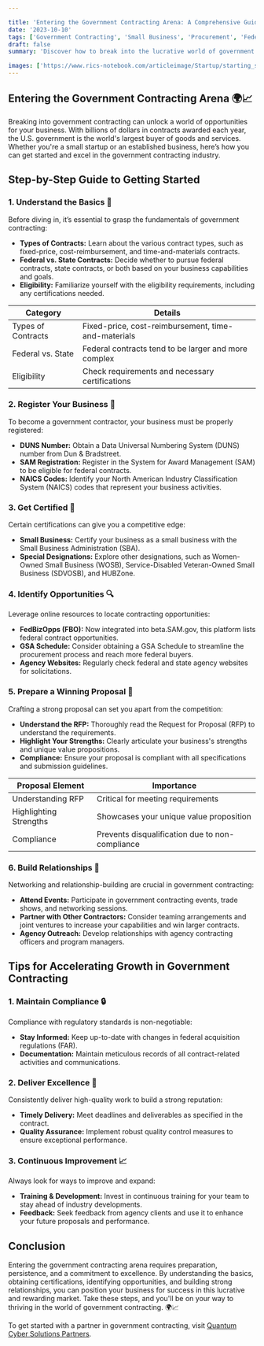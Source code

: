 ```yaml
---

title: 'Entering the Government Contracting Arena: A Comprehensive Guide 🌍📈'
date: '2023-10-10'
tags: ['Government Contracting', 'Small Business', 'Procurement', 'Federal Contracts', 'GSA Schedule', 'Compliance', 'Opportunities', 'Bidding', 'Success']
draft: false
summary: 'Discover how to break into the lucrative world of government contracting. From understanding the basics to mastering the bidding process, this guide covers all you need to get started and thrive in this competitive industry.'

images: ['https://www.rics-notebook.com/articleimage/Startup/starting_strong_your_blueprint_to_forming_a_successful_company.webp']
---
```


## Entering the Government Contracting Arena 🌍📈

Breaking into government contracting can unlock a world of opportunities for your business. With billions of dollars in contracts awarded each year, the U.S. government is the world's largest buyer of goods and services. Whether you're a small startup or an established business, here’s how you can get started and excel in the government contracting industry.

## Step-by-Step Guide to Getting Started

### 1. Understand the Basics 📜

Before diving in, it’s essential to grasp the fundamentals of government contracting:

- **Types of Contracts:** Learn about the various contract types, such as fixed-price, cost-reimbursement, and time-and-materials contracts.
- **Federal vs. State Contracts:** Decide whether to pursue federal contracts, state contracts, or both based on your business capabilities and goals.
- **Eligibility:** Familiarize yourself with the eligibility requirements, including any certifications needed.

| **Category**           | **Details**                                             |
|------------------------|---------------------------------------------------------|
| Types of Contracts     | Fixed-price, cost-reimbursement, time-and-materials     |
| Federal vs. State      | Federal contracts tend to be larger and more complex    |
| Eligibility            | Check requirements and necessary certifications         |

### 2. Register Your Business 📇

To become a government contractor, your business must be properly registered:

- **DUNS Number:** Obtain a Data Universal Numbering System (DUNS) number from Dun & Bradstreet.
- **SAM Registration:** Register in the System for Award Management (SAM) to be eligible for federal contracts.
- **NAICS Codes:** Identify your North American Industry Classification System (NAICS) codes that represent your business activities.

### 3. Get Certified 🌟

Certain certifications can give you a competitive edge:

- **Small Business:** Certify your business as a small business with the Small Business Administration (SBA).
- **Special Designations:** Explore other designations, such as Women-Owned Small Business (WOSB), Service-Disabled Veteran-Owned Small Business (SDVOSB), and HUBZone.

### 4. Identify Opportunities 🔍

Leverage online resources to locate contracting opportunities:

- **FedBizOpps (FBO):** Now integrated into beta.SAM.gov, this platform lists federal contract opportunities.
- **GSA Schedule:** Consider obtaining a GSA Schedule to streamline the procurement process and reach more federal buyers.
- **Agency Websites:** Regularly check federal and state agency websites for solicitations.

### 5. Prepare a Winning Proposal 📝

Crafting a strong proposal can set you apart from the competition:

- **Understand the RFP:** Thoroughly read the Request for Proposal (RFP) to understand the requirements.
- **Highlight Your Strengths:** Clearly articulate your business's strengths and unique value propositions.
- **Compliance:** Ensure your proposal is compliant with all specifications and submission guidelines.

| **Proposal Element**  | **Importance**                                 |
|-----------------------|------------------------------------------------|
| Understanding RFP     | Critical for meeting requirements              |
| Highlighting Strengths| Showcases your unique value proposition        |
| Compliance            | Prevents disqualification due to non-compliance|

### 6. Build Relationships 🤝

Networking and relationship-building are crucial in government contracting:

- **Attend Events:** Participate in government contracting events, trade shows, and networking sessions.
- **Partner with Other Contractors:** Consider teaming arrangements and joint ventures to increase your capabilities and win larger contracts.
- **Agency Outreach:** Develop relationships with agency contracting officers and program managers.

## Tips for Accelerating Growth in Government Contracting

### 1. Maintain Compliance 🔒

Compliance with regulatory standards is non-negotiable:

- **Stay Informed:** Keep up-to-date with changes in federal acquisition regulations (FAR).
- **Documentation:** Maintain meticulous records of all contract-related activities and communications.

### 2. Deliver Excellence 🚀

Consistently deliver high-quality work to build a strong reputation:

- **Timely Delivery:** Meet deadlines and deliverables as specified in the contract.
- **Quality Assurance:** Implement robust quality control measures to ensure exceptional performance.

### 3. Continuous Improvement 📈

Always look for ways to improve and expand:

- **Training & Development:** Invest in continuous training for your team to stay ahead of industry developments.
- **Feedback:** Seek feedback from agency clients and use it to enhance your future proposals and performance.

## Conclusion

Entering the government contracting arena requires preparation, persistence, and a commitment to excellence. By understanding the basics, obtaining certifications, identifying opportunities, and building strong relationships, you can position your business for success in this lucrative and rewarding market. Take these steps, and you'll be on your way to thriving in the world of government contracting. 🌍📈

To get started with a partner in government contracting, visit [Quantum Cyber Solutions Partners](https://www.quantumcybersolutions.com/Partners).

